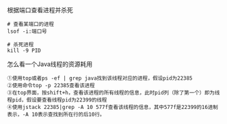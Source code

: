 根据端口查看进程并杀死

```
# 查看某端口的进程
lsof -i:端口号

# 杀死进程
kill -9 PID
```

怎么看一个Java线程的资源耗用

```
①使用top或者ps -ef | grep java找到该线程对应的进程，假设pid为22385
②使用命令top -p 22385查看该进程
③在top界面，按shift+h，查看该进程的所有线程的信息，此时pid列（除了第一个）即为线程pid，假设要查看线程pid为22399的线程
④使用jstack 22385|grep -A 10 577f查看该线程的信息，其中577f是22399的16进制表示，-A 10表示查找到所在行的后10行。
```



